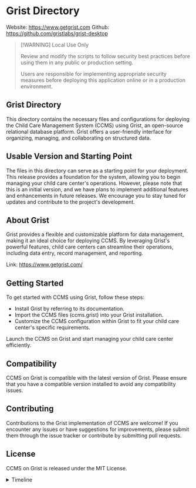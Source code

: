 # Grist Directory

Website: https://www.getgrist.com
Github: https://github.com/gristlabs/grist-desktop

>[!WARNING] Local Use Only
>
>Review and modify the scripts to follow security best practices before using them in any public or production setting.
>
>Users are responsible for implementing appropriate security measures before deploying this application online or in a production environment.
>

## Grist Directory
This directory contains the necessary files and configurations for deploying the Child Care Management System (CCMS) using Grist, an open-source relational database platform. Grist offers a user-friendly interface for organizing, managing, and collaborating on structured data.

## Usable Version and Starting Point
The files in this directory can serve as a starting point for your deployment. This release provides a foundation for the system, allowing you to begin managing your child care center's operations. However, please note that this is an initial version, and we have plans to implement additional features and enhancements in future releases. We encourage you to stay tuned for updates and contribute to the project's development.

## About Grist
Grist provides a flexible and customizable platform for data management, making it an ideal choice for deploying CCMS. By leveraging Grist's powerful features, child care centers can streamline their operations, including data entry, record management, and reporting.

Link: https://www.getgrist.com/

## Getting Started
To get started with CCMS using Grist, follow these steps:

- Install Grist by referring to its documentation.
- Import the CCMS files (ccms.grist) into your Grist installation.
- Customize the CCMS configuration within Grist to fit your child care center's specific requirements.

Launch the CCMS on Grist and start managing your child care center efficiently.

## Compatibility
CCMS on Grist is compatible with the latest version of Grist. Please ensure that you have a compatible version installed to avoid any compatibility issues.

## Contributing
Contributions to the Grist implementation of CCMS are welcome! If you encounter any issues or have suggestions for improvements, please submit them through the issue tracker or contribute by submitting pull requests.

## License
CCMS on Grist is released under the MIT License.

<details>
<summary>Timeline</summary>

Please note that this timeline is subject to change as the project progresses. 

### Database Design and Calendar Activities
- [x] Basic database design for children registration
- [x] Implement calendar activities functionality

### Staff Management and Billing
- [ ] Develop staff management features (roles, schedules, certifications)
    - [ ] Reports
    - [ ] Employee time report
- [ ] Implement billing and payment functionality

### Enrollment and Waitlist
- [ ] Streamline the enrollment process
- [ ] Manage waitlists and availability

### Attendance Tracking and Reporting
- [ ] Track attendance for children and staff
- [ ] Generate reports and analytics

### Communication and Notifications
- [ ] Enable seamless communication between parents, staff, and administrators
- [ ] Implement notification system and announcements

### Integration and Customization
- [ ] Integrate with other systems or platforms for data synchronization
- [ ] Allow customization options for tailored implementations

### Documentation and Testing
- [ ] Create comprehensive documentation for installation and usage
- [ ] Perform thorough testing and bug fixing

</details>